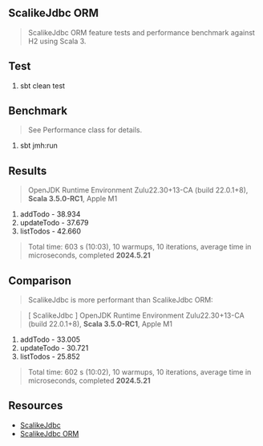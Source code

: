ScalikeJdbc ORM
---------------
>ScalikeJdbc ORM feature tests and performance benchmark against H2 using Scala 3.

Test
----
1. sbt clean test

Benchmark
---------
>See Performance class for details.
1. sbt jmh:run

Results
-------
>OpenJDK Runtime Environment Zulu22.30+13-CA (build 22.0.1+8), **Scala 3.5.0-RC1**, Apple M1
1. addTodo - 38.934
2. updateTodo - 37.679
3. listTodos - 42.660
>Total time: 603 s (10:03), 10 warmups, 10 iterations, average time in microseconds, completed **2024.5.21**

Comparison
----------
>ScalikeJdbc is more performant than ScalikeJdbc ORM:

>[ ScalikeJdbc ] OpenJDK Runtime Environment Zulu22.30+13-CA (build 22.0.1+8), **Scala 3.5.0-RC1**, Apple M1
1. addTodo - 33.005
2. updateTodo - 30.721
3. listTodos - 25.852
>Total time: 602 s (10:02), 10 warmups, 10 iterations, average time in microseconds, completed **2024.5.21**

Resources
---------
* [ScalikeJdbc](https://scalikejdbc.org/)
* [ScalikeJdbc ORM](https://scalikejdbc.org/documentation/orm.html)